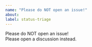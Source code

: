```yaml
---
name: "Please do NOT open an issue!"
about:
label: status-triage
---  
```

  
Please do NOT open an issue!  
Please open a discussion instead.  
  
